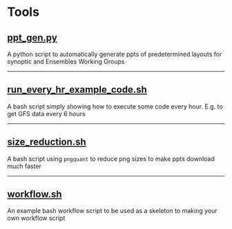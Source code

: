 # Tools

## [ppt_gen.py](ppt_gen.py)
A python script to automatically generate ppts of predetermined layouts for synoptic and Ensembles Working Groups

<hr>

## [run_every_hr_example_code.sh](run_every_hr_example_code.sh)
A bash script simply showing how to execute some code every hour. E.g. to get GFS data every 6 hours

<hr>

## [size_reduction.sh](size_reduction.sh)
A bash script using `pngquant` to reduce png sizes to make ppts download much faster

<hr>

## [workflow.sh](workflow.sh)
An example bash workflow script to be used as a skeleton to making your own workflow script
